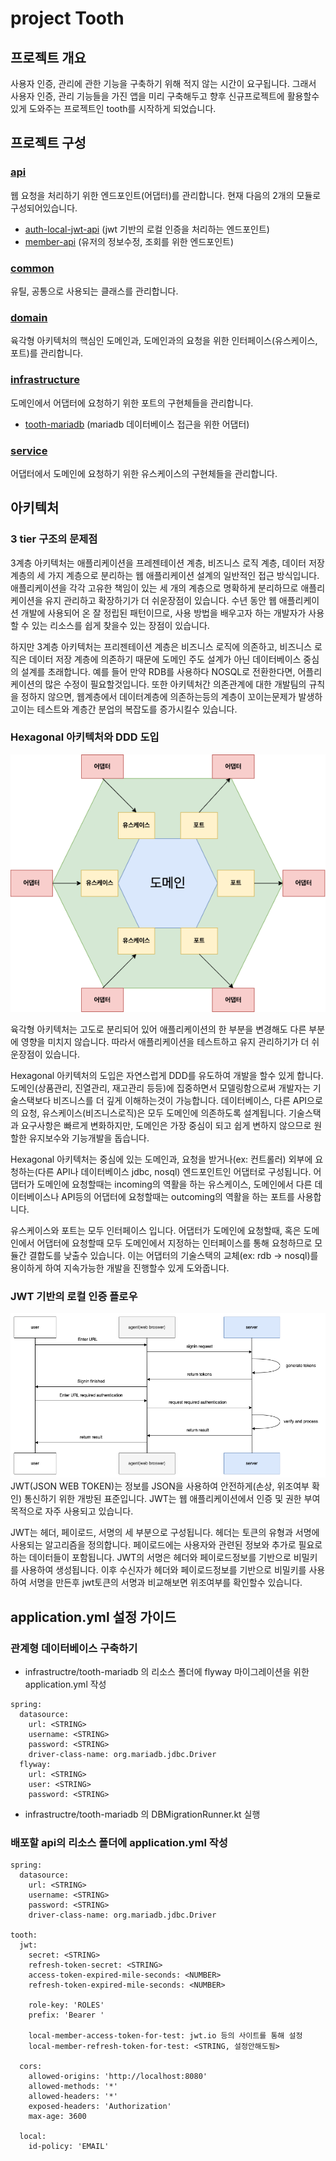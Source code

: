 # project Tooth

## 프로젝트 개요
사용자 인증, 관리에 관한 기능을 구축하기 위해 적지 않는 시간이 요구됩니다. 
그래서 사용자 인증, 관리 기능들을 가진 앱을 미리 구축해두고 향후 신규프로젝트에 활용할수 있게 도와주는 프로젝트인 tooth를 시작하게 되었습니다.

## 프로젝트 구성
### [api](./api)
웹 요청을 처리하기 위한 엔드포인트(어댑터)를 관리합니다. 현재 다음의 2개의 모듈로 구성되어있습니다.
- [auth-local-jwt-api](./api/auth-local-jwt-api) (jwt 기반의 로컬 인증을 처리하는 엔드포인트)
- [member-api](./api/member-api) (유저의 정보수정, 조회를 위한 엔드포인트)

### [common](./common)
유틸, 공통으로 사용되는 클래스를 관리합니다.

### [domain](./domain)
육각형 아키텍처의 핵심인 도메인과, 도메인과의 요청을 위한 인터페이스(유스케이스, 포트)를 관리합니다.

### [infrastructure](./infrastructure)
도메인에서 어댑터에 요청하기 위한 포트의 구현체들을 관리합니다.
- [tooth-mariadb](./infrastructure/tooth-mariadb) (mariadb 데이터베이스 접근을 위한 어댑터)

### [service](./service)
어댑터에서 도메인에 요청하기 위한 유스케이스의 구현체들을 관리합니다.

## 아키텍처
### 3 tier 구조의 문제점
3계층 아키텍처는 애플리케이션을 프레젠테이션 계층, 비즈니스 로직 계층, 데이터 저장 계층의 세 가지 계층으로 분리하는 웹 애플리케이션 설계의 일반적인 접근 방식입니다. 애플리케이션을 각각 고유한 책임이 있는 세 개의 계층으로 명확하게 분리하므로 애플리케이션을 유지 관리하고 확장하기가 더 쉬운장점이 있습니다.
수년 동안 웹 애플리케이션 개발에 사용되어 온 잘 정립된 패턴이므로, 사용 방법을 배우고자 하는 개발자가 사용할 수 있는 리소스를 쉽게 찾을수 있는 장점이 있습니다.

하지만 3계층 아키텍처는 프리젠테이션 계층은 비즈니스 로직에 의존하고, 비즈니스 로직은 데이터 저장 계층에 의존하기 때문에 도메인 주도 설계가 아닌 데이터베이스 중심의 설계를 초래합니다. 예를 들어 만약 RDB를 사용하다 NOSQL로 전환한다면, 어플리케이션의 많은 수정이 필요할것입니다. 또한 아키텍처간 의존관계에 대한 개발팀의 규칙을 정하지 않으면, 웹계층에서 데이터계층에 의존하는등의 계층이 꼬이는문제가 발생하고이는 테스트와 계층간 분업의 복잡도를 증가시킬수 있습니다.

### Hexagonal 아키텍처와 DDD 도입
![Hexagonal 아키텍처](./docs/hexagonal.png)

육각형 아키텍처는 고도로 분리되어 있어 애플리케이션의 한 부분을 변경해도 다른 부분에 영향을 미치지 않습니다. 따라서 애플리케이션을 테스트하고 유지 관리하기가 더 쉬운장점이 있습니다. 

Hexagonal 아키텍처의 도입은 자연스럽게 DDD를 유도하여 개발을 할수 있게 합니다. 도메인(상품관리, 진열관리, 재고관리 등등)에 집중하면서 모델링함으로써 개발자는 기술스택보다 비즈니스를 더 깊게 이해하는것이 가능합니다. 데이터베이스, 다른 API으로의 요청, 유스케이스(비즈니스로직)은 모두 도메인에 의존하도록 설계됩니다. 기술스택과 요구사항은 빠르게 변화하지만, 도메인은 가장 중심이 되고 쉽게 변하지 않으므로 원할한 유지보수와 기능개발을 돕습니다.

Hexagonal 아키텍처는 중심에 있는 도메인과, 요청을 받거나(ex: 컨트롤러) 외부에 요청하는(다른 API나 데이터베이스 jdbc, nosql) 엔드포인트인 어댑터로 구성됩니다. 어댑터가 도메인에 요청할때는 incoming의 역활을 하는 유스케이스, 도메인에서 다른 데이터베이스나 API등의 어댑터에 요청할때는 outcoming의 역활을 하는 포트를 사용합니다.

유스케이스와 포트는 모두 인터페이스 입니다. 어댑터가 도메인에 요청할때, 혹은 도메인에서 어댑터에 요청할때 모두 도메인에서 지정하는 인터페이스를 통해 요청하므로 모듈간 결합도를 낮출수 있습니다. 이는 어댑터의 기술스택의 교체(ex: rdb -> nosql)를 용이하게 하여 지속가능한 개발을 진행할수 있게 도와줍니다.

### JWT 기반의 로컬 인증 플로우
![jwt 기반 인증](./docs/jwt-workflow1.png)
JWT(JSON WEB TOKEN)는 정보를 JSON을 사용하여 안전하게(손상, 위조여부 확인) 통신하기 위한 개방된 표준입니다. JWT는 웹 애플리케이션에서 인증 및 권한 부여 목적으로 자주 사용되고 있습니다.

JWT는 헤더, 페이로드, 서명의 세 부분으로 구성됩니다. 헤더는 토큰의 유형과 서명에 사용되는 알고리즘을 정의합니다. 페이로드에는 사용자와 관련된 정보와 추가로 필요로 하는 데이터들이 포함됩니다. JWT의 서명은 헤더와 페이로드정보를 기반으로 비밀키를 사용하여 생성됩니다. 이후 수신자가 헤더와 페이로드정보를 기반으로 비밀키를 사용하여 서명을 만든후 jwt토큰의 서명과 비교해보면 위조여부를 확인할수 있습니다.

## application.yml 설정 가이드
### 관계형 데이터베이스 구축하기
- infrastructre/tooth-mariadb 의 리소스 폴더에 flyway 마이그레이션을 위한 application.yml 작성
```
spring:
  datasource:
    url: <STRING>
    username: <STRING>
    password: <STRING>
    driver-class-name: org.mariadb.jdbc.Driver
  flyway:
    url: <STRING>
    user: <STRING>
    password: <STRING>
```
- infrastructre/tooth-mariadb 의 DBMigrationRunner.kt 실행


### 배포할 api의 리소스 폴더에 application.yml 작성
```
spring:
  datasource:
    url: <STRING>
    username: <STRING>
    password: <STRING>
    driver-class-name: org.mariadb.jdbc.Driver

tooth:
  jwt:
    secret: <STRING>
    refresh-token-secret: <STRING>
    access-token-expired-mile-seconds: <NUMBER>
    refresh-token-expired-mile-seconds: <NUMBER>

    role-key: 'ROLES'
    prefix: 'Bearer '

    local-member-access-token-for-test: jwt.io 등의 사이트를 통해 설정
    local-member-refresh-token-for-test: <STRING, 설정안해도됨>

  cors:
    allowed-origins: 'http://localhost:8080'
    allowed-methods: '*'
    allowed-headers: '*'
    exposed-headers: 'Authorization'
    max-age: 3600

  local:
    id-policy: 'EMAIL'

```

